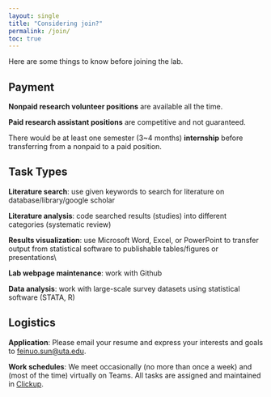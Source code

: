 ```yaml
---
layout: single
title: "Considering join?"
permalink: /join/
toc: true
---
```

Here are some things to know before joining the lab.

## Payment
**Nonpaid research volunteer positions** are available all the time.

**Paid research assistant positions** are competitive and not guaranteed.

There would be at least one semester (3~4 months) **internship** before transferring from a nonpaid to a paid position.

## Task Types
**Literature search**: use given keywords to search for literature on database/library/google scholar

**Literature analysis**: code searched results (studies) into different categories (systematic review)

**Results visualization**: use Microsoft Word, Excel, or PowerPoint to transfer output from statistical software to publishable tables/figures or presentations\

**Lab webpage maintenance**: work with Github

**Data analysis**: work with large-scale survey datasets using statistical software (STATA, R)

## Logistics
**Application**: Please email your resume and express your interests and goals to feinuo.sun@uta.edu.

**Work schedules**:
We meet occasionally (no more than once a week) and (most of the time) virtually on Teams. 
All tasks are assigned and maintained in [Clickup](https://clickup.com/lp?utm_source=google&utm_medium=cpc&utm_campaign=gs_cpc_na_nnc_brand_trial_all-devices_troas_lp_x_all-departments_x_brand&utm_content=all-countries_kw-target_text_all-industries_all-features_all-use-cases_clickup_broad&utm_term=b_clickup&utm_creative=651395099168_BrandChampion-03072023_rsa&utm_custom1=&utm_custom2=&gad_source=1&gclid=CjwKCAiA74G9BhAEEiwA8kNfpfo2pjN35l7MEwIOQ5ah6rCvfGAWV-YH57Fn0vmH_2lG-2ojcV1a3RoCTI8QAvD_BwE).



